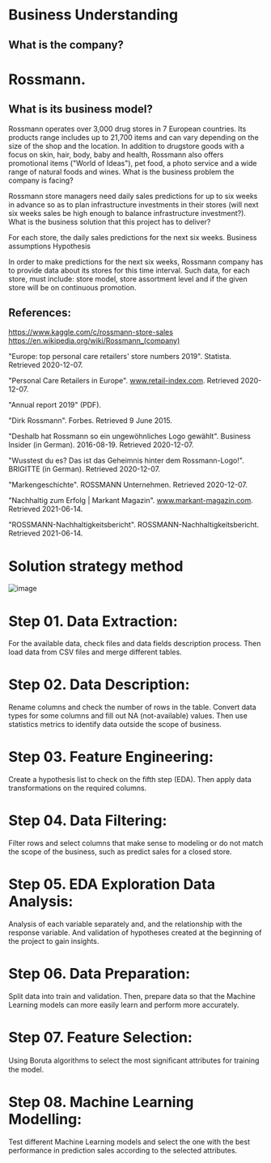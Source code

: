 # Business Understanding

## What is the company?

# Rossmann.
## What is its business model?

Rossmann operates over 3,000 drug stores in 7 European countries. Its products range includes up to 21,700 items and can vary depending on the size of the shop and the location. In addition to drugstore goods with a focus on skin, hair, body, baby and health, Rossmann also offers promotional items ("World of Ideas"), pet food, a photo service and a wide range of natural foods and wines. What is the business problem the company is facing?

Rossmann store managers need daily sales predictions for up to six weeks in advance so as to plan infrastructure investments in their stores (will next six weeks sales be high enough to balance infrastructure investment?). What is the business solution that this project has to deliver?

For each store, the daily sales predictions for the next six weeks.
Business assumptions
Hypothesis

In order to make predictions for the next six weeks, Rossmann company has to provide data about its stores for this time interval. Such data, for each store, must include: store model, store assortment level and if the given store will be on continuous promotion.

## References:

https://www.kaggle.com/c/rossmann-store-sales https://en.wikipedia.org/wiki/Rossmann_(company)

"Europe: top personal care retailers' store numbers 2019". Statista. Retrieved 2020-12-07.

"Personal Care Retailers in Europe". www.retail-index.com. Retrieved 2020-12-07.

"Annual report 2019" (PDF).

"Dirk Rossmann". Forbes. Retrieved 9 June 2015.

"Deshalb hat Rossmann so ein ungewöhnliches Logo gewählt". Business Insider (in German). 2016-08-19. Retrieved 2020-12-07.

"Wusstest du es? Das ist das Geheimnis hinter dem Rossmann-Logo!". BRIGITTE (in German). Retrieved 2020-12-07.

"Markengeschichte". ROSSMANN Unternehmen. Retrieved 2020-12-07.

"Nachhaltig zum Erfolg | Markant Magazin". www.markant-magazin.com. Retrieved 2021-06-14.

"ROSSMANN-Nachhaltigkeitsbericht". ROSSMANN-Nachhaltigkeitsbericht. Retrieved 2021-06-14.

# Solution strategy method
![image](https://user-images.githubusercontent.com/58346288/224571421-ee98ac7f-5ce8-4300-95d0-a60b8bd8b995.png)




#  Step 01. Data Extraction:

For the available data, check files and data fields description process. Then load data from CSV files and merge different tables.
#  Step 02. Data Description:

Rename columns and check the number of rows in the table. Convert data types for some columns and fill out NA (not-available) values. Then use statistics metrics to identify data outside the scope of business.

#  Step 03. Feature Engineering:

Create a hypothesis list to check on the fifth step (EDA). Then apply data transformations on the required columns.

#  Step 04. Data Filtering:

Filter rows and select columns that make sense to modeling or do not match the scope of the business, such as predict sales for a closed store.

#  Step 05. EDA Exploration Data Analysis:

Analysis of each variable separately and, and the relationship with the response variable. And validation of hypotheses created at the beginning of the project to gain insights.

#  Step 06. Data Preparation:

Split data into train and validation. Then, prepare data so that the Machine Learning models can more easily learn and perform more accurately.

#  Step 07. Feature Selection:
Using Boruta algorithms to select the most signiﬁcant attributes for training the model.

#  Step 08. Machine Learning Modelling:
Test different Machine Learning models and select the one with the best performance in prediction sales according to the selected attributes.
